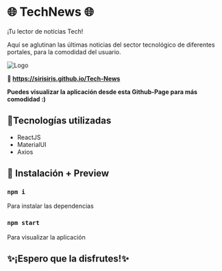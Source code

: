 # 🌐 TechNews 🌐

¡Tu lector de notícias Tech!

Aquí se aglutinan las últimas noticias del sector tecnológico de diferentes portales, para la comodidad del usuario.

![Logo](https://i.ibb.co/BgRtnF9/tn-logo.png)

**📌 https://sirisiris.github.io/Tech-News**

**Puedes visualizar la aplicación desde esta Github-Page para más comodidad :)**


## 🔌Tecnologías utilizadas

+ ReactJS
+ MaterialUI
+ Axios

## 🔎 Instalación + Preview

### `npm i`

Para instalar las dependencias

### `npm start`

Para visualizar la aplicación


## ✨¡Espero que la disfrutes!✨
